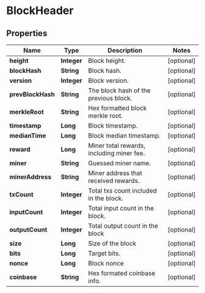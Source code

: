 

# BlockHeader

## Properties

Name | Type | Description | Notes
------------ | ------------- | ------------- | -------------
**height** | **Integer** | Block height. |  [optional]
**blockHash** | **String** | Block hash. |  [optional]
**version** | **Integer** | Block version. |  [optional]
**prevBlockHash** | **String** | The block hash of the previous block. |  [optional]
**merkleRoot** | **String** | Hex formatted block merkle root. |  [optional]
**timestamp** | **Long** | Block timestamp. |  [optional]
**medianTime** | **Long** | Block median timestamp. |  [optional]
**reward** | **Long** | Miner total rewards, including miner fee. |  [optional]
**miner** | **String** | Guessed miner name. |  [optional]
**minerAddress** | **String** | Miner address that received rewards. |  [optional]
**txCount** | **Integer** | Total txs count included in the block. |  [optional]
**inputCount** | **Integer** | Total input count in the block. |  [optional]
**outputCount** | **Integer** | Total output count in the block |  [optional]
**size** | **Long** | Size of the block |  [optional]
**bits** | **Long** | Target bits. |  [optional]
**nonce** | **Long** | Block nonce |  [optional]
**coinbase** | **String** | Hex formated coinbase info. |  [optional]




